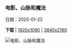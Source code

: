 ### 电影、山脉和魔法

日期：2025-01-22

**下载**  |  [1920x1080](https://cn.bing.com/th?id=OHR.DeerValley_ZH-CN6029262704_1920x1080.jpg)  |  [3840x2160](https://cn.bing.com/th?id=OHR.DeerValley_ZH-CN6029262704_UHD.jpg)

![电影、山脉和魔法](https://cn.bing.com/th?id=OHR.DeerValley_ZH-CN6029262704_1920x1080.jpg "黄昏时的鹿谷，帕克城，犹他州，美国 (© Adventure_Photo/Getty Images)")

